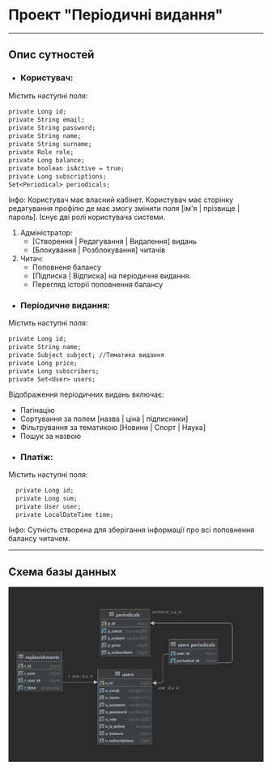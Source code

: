 # Проект "Періодичні видання"
***
## Опис сутностей
* ### Користувач:
Містить наступні поля:

    private Long id;
    private String email;
    private String password;
    private String name;
    private String surname;
    private Role role;
    private Long balance;
    private boolean isActive = true;
    private Long subscriptions;
    Set<Periodical> periodicals;

Інфо: Користувач має власний кабінет.
Користувач має сторінку редагування профілю де має змогу змінити поля
[ім'я | прізвище | пароль].
Існує дві ролі користувача системи.
1. Адміністратор:
   + [Створення | Редагування | Видалення] видань
   + [Блокування | Розблокування] читачів
2. Читач:
    + Поповненя балансу
    + [Підписка | Відписка] на періодичне видання.
    + Перегляд історії поповнення балансу

* ### Періодичне видання:
Містить наступні поля:

    private Long id;
    private String name;
    private Subject subject; //Тематика видання
    private Long price;
    private Long subscribers;
    private Set<User> users;

Відображення періодичних видань включає:
   + Пагінацію
   + Сортування за полем [назва | ціна | підписники]
   + Фільтрування за тематикою [Новини | Спорт | Наука]
   + Пошук за назвою

* ### Платіж:
Містить наступні поля:

      private Long id; 
      private Long sum;
      private User user;
      private LocalDateTime time;

Інфо: 
Сутність створена для зберігання інформації 
про всі поповнення балансу читачем. 

***

## Схема базы данных


![](./dbStructure.PNG)

